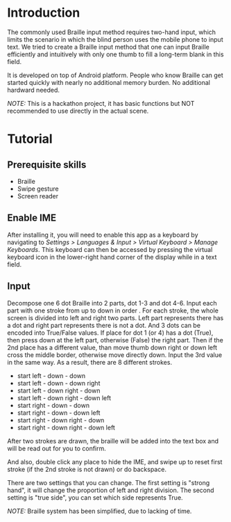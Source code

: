 # Introduction

The commonly used Braille input method requires two-hand input, which limits the scenario in which the blind person uses the mobile phone to input text. We tried to create a Braille input method that one can input Braille efficiently and intuitively with only one thumb to fill a long-term blank in this field.

It is developed on top of Android platform. People who know Braille can get started quickly with nearly no additional memory burden. No additional hardward needed.

*NOTE:* This is a hackathon project, it has basic functions but NOT recommended to use directly in the actual scene.

# Tutorial

## Prerequisite skills

+ Braille
+ Swipe gesture
+ Screen reader

## Enable IME

After installing it, you will need to enable this app as a keyboard by navigating to *Settings > Languages & Input > Virtual Keyboard > Manage Keyboards*. This keyboard can then be accessed by pressing the virtual keyboard icon in the lower-right hand corner of the display while in a text field.

## Input

Decompose one 6 dot Braille into 2 parts, dot 1-3 and dot 4-6. Input each part with one stroke from up to down in order .
For each stroke, the whole screen is divided into left and right two parts. 
Left part represents there has a dot and right part represents there is not a dot. And 3 dots can be encoded into True/False values. If place for dot 1 (or 4) has a dot (True), then press down at the left part, otherwise (False) the right part. Then if the 2nd place has a different value, than move thumb down right or down left cross the middle border, otherwise move directly down. Input the 3rd value in the same way. As a result, there are 8 different strokes.

+ start left - down - down
+ start left - down - down right
+ start left - down right - down
+ start left - down right - down left
+ start right - down - down
+ start right - down - down left
+ start right - down right - down
+ start right - down right - down left

After two strokes are drawn, the braille will be added into the text box and will be read out for you to confirm.

And also, double click any place to hide the IME, and swipe up to reset first stroke (if the 2nd stroke is not drawn) or do backspace.

There are two settings that you can change. The first setting is "strong hand", it will change the proportion of left and right division. The second setting is "true side", you can set which side represents True.

*NOTE:* Braille system has been simplified, due to lacking of time.


